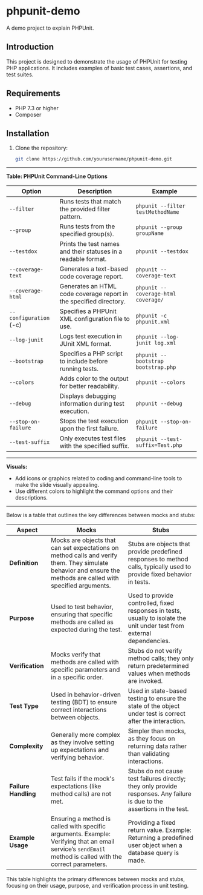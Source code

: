 # phpunit-demo

A demo project to explain PHPUnit.

## Introduction

This project is designed to demonstrate the usage of PHPUnit for testing PHP applications. It includes examples of basic test cases, assertions, and test suites.

## Requirements

- PHP 7.3 or higher
- Composer

## Installation

1. Clone the repository:
   ```bash
   git clone https://github.com/yourusername/phpunit-demo.git
   ```

---

**Table: PHPUnit Command-Line Options**

| Option                 | Description                                                        | Example                             |
| ---------------------- | ------------------------------------------------------------------ | ----------------------------------- |
| `--filter`             | Runs tests that match the provided filter pattern.                 | `phpunit --filter testMethodName`   |
| `--group`              | Runs tests from the specified group(s).                            | `phpunit --group groupName`         |
| `--testdox`            | Prints the test names and their statuses in a readable format.     | `phpunit --testdox`                 |
| `--coverage-text`      | Generates a text-based code coverage report.                       | `phpunit --coverage-text`           |
| `--coverage-html`      | Generates an HTML code coverage report in the specified directory. | `phpunit --coverage-html coverage/` |
| `--configuration` (-c) | Specifies a PHPUnit XML configuration file to use.                 | `phpunit -c phpunit.xml`            |
| `--log-junit`          | Logs test execution in JUnit XML format.                           | `phpunit --log-junit log.xml`       |
| `--bootstrap`          | Specifies a PHP script to include before running tests.            | `phpunit --bootstrap bootstrap.php` |
| `--colors`             | Adds color to the output for better readability.                   | `phpunit --colors`                  |
| `--debug`              | Displays debugging information during test execution.              | `phpunit --debug`                   |
| `--stop-on-failure`    | Stops the test execution upon the first failure.                   | `phpunit --stop-on-failure`         |
| `--test-suffix`        | Only executes test files with the specified suffix.                | `phpunit --test-suffix=Test.php`    |

---

**Visuals:**

- Add icons or graphics related to coding and command-line tools to make the slide visually appealing.
- Use different colors to highlight the command options and their descriptions.

---

Below is a table that outlines the key differences between mocks and stubs:

| **Aspect**           | **Mocks**                                                                                                                                                       | **Stubs**                                                                                                                 |
| -------------------- | --------------------------------------------------------------------------------------------------------------------------------------------------------------- | ------------------------------------------------------------------------------------------------------------------------- |
| **Definition**       | Mocks are objects that can set expectations on method calls and verify them. They simulate behavior and ensure the methods are called with specified arguments. | Stubs are objects that provide predefined responses to method calls, typically used to provide fixed behavior in tests.   |
| **Purpose**          | Used to test behavior, ensuring that specific methods are called as expected during the test.                                                                   | Used to provide controlled, fixed responses in tests, usually to isolate the unit under test from external dependencies.  |
| **Verification**     | Mocks verify that methods are called with specific parameters and in a specific order.                                                                          | Stubs do not verify method calls; they only return predetermined values when methods are invoked.                         |
| **Test Type**        | Used in behavior-driven testing (BDT) to ensure correct interactions between objects.                                                                           | Used in state-based testing to ensure the state of the object under test is correct after the interaction.                |
| **Complexity**       | Generally more complex as they involve setting up expectations and verifying behavior.                                                                          | Simpler than mocks, as they focus on returning data rather than validating interactions.                                  |
| **Failure Handling** | Test fails if the mock's expectations (like method calls) are not met.                                                                                          | Stubs do not cause test failures directly; they only provide responses. Any failure is due to the assertions in the test. |
| **Example Usage**    | Ensuring a method is called with specific arguments. Example: Verifying that an email service’s `sendEmail` method is called with the correct parameters.       | Providing a fixed return value. Example: Returning a predefined user object when a database query is made.                |

This table highlights the primary differences between mocks and stubs, focusing on their usage, purpose, and verification process in unit testing.

